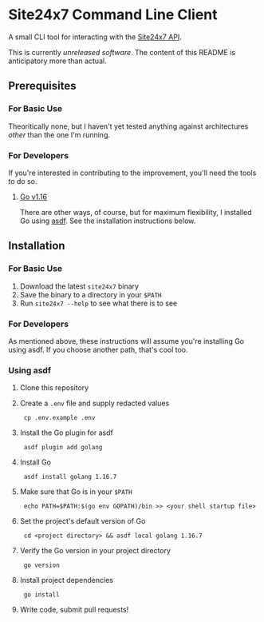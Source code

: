 # Site24x7 Command Line Client

A small CLI tool for interacting with the [Site24x7 API](https://www.site24x7.com/help/api/#introduction).


This is currently _unreleased software_. The content of this README is anticipatory more than actual.

## Prerequisites

### For Basic Use

Theoritically none, but I haven't yet tested anything against architectures _other_ than the one I'm running.

### For Developers

If you're interested in contributing to the improvement, you'll need the tools to do so.

1. [Go v1.16](https://golang.org)

    There are other ways, of course, but for maximum flexibility, I installed Go using [asdf](https://asdf-vm.com). See the installation instructions below.

## Installation

### For Basic Use

1. Download the latest `site24x7` binary
2. Save the binary to a directory in your `$PATH`
3. Run `site24x7 --help` to see what there is to see

### For Developers

As mentioned above, these instructions will assume you're installing Go using asdf. If you choose another path, that's cool too.

### Using asdf

1. Clone this repository
1. Create a `.env` file and supply redacted values

        cp .env.example .env

1. Install the Go plugin for asdf

        asdf plugin add golang

1. Install Go

        asdf install golang 1.16.7

1. Make sure that Go is in your `$PATH`

        echo PATH=$PATH:$(go env GOPATH)/bin >> <your shell startup file>

1. Set the project's default version of Go

        cd <project directory> && asdf local golang 1.16.7

1. Verify the Go version in your project directory

        go version

1. Install project dependencies

        go install

1. Write code, submit pull requests!
